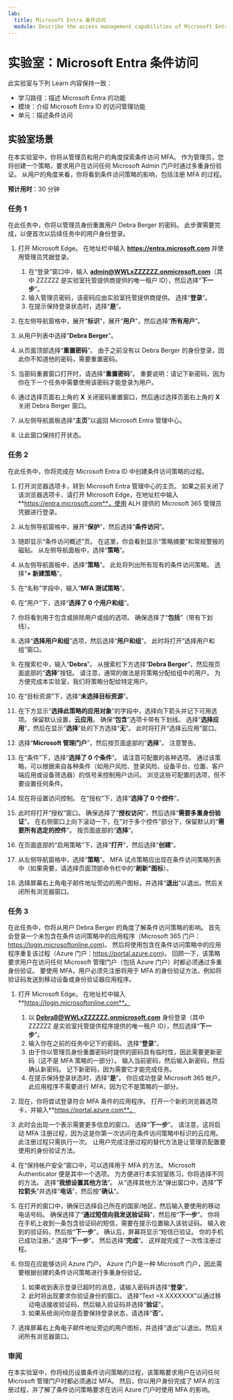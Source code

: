 ```yaml
---
lab:
  title: Microsoft Entra 条件访问
  module: Describe the access management capabilities of Microsoft Entra ID
---
```


# 实验室：Microsoft Entra 条件访问

此实验室与下列 Learn 内容保持一致：

- 学习路径：描述 Microsoft Entra 的功能
- 模块：介绍 Microsoft Entra ID 的访问管理功能
- 单元：描述条件访问

## 实验室场景

在本实验室中，你将从管理员和用户的角度探索条件访问 MFA。  作为管理员，您将创建一个策略，要求用户在访问任何 Microsoft Admin 门户时通过多重身份验证。  从用户的角度来看，你将看到条件访问策略的影响，包括注册 MFA 的过程。

**预计用时**：30 分钟

### 任务 1

在此任务中，你将以管理员身份重置用户 Debra Berger 的密码。  此步骤需要完成，以便首次以后续任务中的用户身份登录。

1. 打开 Microsoft Edge。  在地址栏中输入 **https://entra.microsoft.com** 并使用管理员凭据登录。
    1. 在“登录”窗口中，输入 **admin@WWLxZZZZZZ.onmicrosoft.com**（其中 ZZZZZZ 是实验室托管提供商提供的唯一租户 ID），然后选择“**下一步**”。
    1. 输入管理员密码，该密码应由实验室托管提供商提供。 选择“**登录**”。
    1. 在提示保持登录状态时，选择“**是**”。

1. 在左侧导航窗格中，展开“**标识**”，展开“**用户**”，然后选择“**所有用户**”。

1. 从用户列表中选择“**Debra Berger**”。

1. 从页面顶部选择“**重置密码**”。 由于之前没有以 Debra Berger 的身份登录，因此你不知道他的密码，需要重置密码。

1. 当密码重置窗口打开时，请选择“**重置密码**”。  重要说明：请记下新密码，因为你在下一个任务中需要使用该密码才能登录为用户。

1. 通过选择页面右上角的 **X** 关闭密码重置窗口，然后通过选择页面右上角的 **X** 关闭 Debra Berger 窗口。

1. 从左侧导航面板选择“**主页**”以返回 Microsoft Entra 管理中心。

1. 让此窗口保持打开状态。

### 任务 2

在此任务中，你将完成在 Microsoft Entra ID 中创建条件访问策略的过程。

1. 打开浏览器选项卡，转到 Microsoft Entra 管理中心的主页。   如果之前关闭了该浏览器选项卡，请打开 Microsoft Edge，在地址栏中输入 **https://entra.microsoft.com**，使用 ALH 提供的 Microsoft 365 管理员凭据进行登录。

1. 从左侧导航窗格中，展开“**保护**”，然后选择“**条件访问**”。

1. 随即显示“条件访问概述”页。  在这里，你会看到显示“策略摘要”和常规警报的磁贴。  从左侧导航面板中，选择“**策略**”。

1. 从左侧导航面板中，选择“**策略**”。 此处将列出所有现有的条件访问策略。 选择“**+ 新建策略**”。

1. 在“名称”字段中，输入“**MFA 测试策略**”。

1. 在“用户”下，选择“**选择了 0 个用户和组**”。

1. 你将看到用于包含或排除用户或组的选项。  确保选择了“**包括**”（带有下划线）。

1. 选择“**选择用户和组**”选项，然后选择“**用户和组**”。  此时将打开“选择用户和组”窗口。  

1. 在搜索栏中，输入“**Debra**”。  从搜索栏下方选择“**Debra Berger**”，然后按页面底部的“**选择**”按钮。  请注意，通常的做法是将策略分配给组中的用户。  为方便完成本实验室，我们将策略分配给特定用户。

1. 在“目标资源”下，选择“**未选择目标资源**”。

1. 在下方显示“**选择此策略的应用对象**”的字段中，选择向下箭头并记下可用选项。  保留默认设置，**云应用**。  确保“**包含**”选项卡带有下划线。  选择“**选择应用**”，然后在显示“**选择**”处的下方选择“**无**”。  此时将打开“选择云应用”窗口。

1. 选择“**Microsoft 管理门户**”，然后按页面底部的“**选择**”。  注意警告。  

1. 在“条件”下，选择“**选择了 0 个条件**”。  请注意可配置的各种选项。  通过该策略，可以根据来自各种条件（如用户风险、登录风险、设备平台、位置、客户端应用或设备筛选器）的信号来控制用户访问。  浏览这些可配置的选项，但不要设置任何条件。

1. 现在将设置访问控制。  在“授权”下，选择“**选择了 0 个控件**”。

1. 此时将打开“授权”窗口。  确保选择了“**授权访问**”，然后选择“**需要多重身份验证**”。 在右侧窗口上向下滚动一下，在“对于多个控件”部分下，保留默认的“**需要所有选定的控件**”。  按页面底部的“**选择**”。

1. 在页面底部的“启用策略”下，选择“**打开**”，然后选择“**创建**”。

1. 从左侧导航窗格中，选择“**策略**”。 MFA 试点策略应出现在条件访问策略列表中（如果需要，请选择页面顶部命令栏中的“**刷新”图标**）。

1. 选择屏幕右上角电子邮件地址旁边的用户图标，并选择“**退出**”以退出。然后关闭所有浏览器窗口。

### 任务 3

在此任务中，你将从用户 Debra Berger 的角度了解条件访问策略的影响。 首先会登录一个未包含在条件访问策略中的应用程序（Microsoft 365 门户：https://login.microsoftonline.com)。  然后将使用包含在条件访问策略中的应用程序重复该过程（Azure 门户：https://portal.azure.com)。  回顾一下，该策略要求用户在访问任何 Microsoft 管理门户（包括 Azure 门户）时都必须通过多重身份验证。  要使用 MFA，用户必须先注册将用于 MFA 的身份验证方法，例如将验证码发送到移动设备或身份验证器应用程序。

1. 打开 Microsoft Edge。  在地址栏中输入**https://login.microsoftonline.com**。
    1. 以 **DebraB@WWLxZZZZZZ.onmicrosoft.com** 身份登录（其中 ZZZZZZ 是实验室托管提供程序提供的唯一租户 ID），然后选择“**下一步**”。
    1. 输入你在之前的任务中记下的密码。 选择“**登录**”。
    1. 由于你以管理员身份重置密码时提供的密码具有临时性，因此需要更新密码（这不是 MFA 策略的一部分）。 输入当前密码，然后输入新密码，然后确认新密码。  记下新密码，因为需要它才能完成任务。
    1. 在提示保持登录状态时，选择“**是**”。  你应成功登录 Microsoft 365 帐户。 此应用程序不需要进行 MFA，因为它不是策略的一部分。

1. 现在，你将尝试登录符合 MFA 条件的应用程序。 打开一个新的浏览器选项卡，并输入**https://portal.azure.com**。

1. 此时会出现一个表示需要更多信息的窗口。  选择“**下一步**”。  请注意，这将启动 MFA 注册过程，因为这是你第一次访问在条件访问策略中标识的云应用。  此注册过程只需执行一次。   让用户完成注册过程的替代方法是让管理员配置要使用的身份验证方法。

1. 在“保持帐户安全”窗口中，可以选择用于 MFA 的方法。  Microsoft Authenticator 便是其中一个选项。 为方便进行本实验室练习，你将选择不同的方法。  选择“**我想设置其他方法**”。  从“选择其他方法”弹出窗口中，选择“**下拉箭头**”并选择“**电话**”，然后按“**确认**”。

1. 在打开的窗口中，确保已选择自己所在的国家/地区，然后输入要使用的移动电话号码。  确保选择了“**通过短信向我发送验证码**”，然后按“**下一步**”。  你将在手机上收到一条包含验证码的短信，需要在提示位置输入该验证码。  输入收到的验证码，然后按“**下一步**”。  确认后，屏幕将显示“短信已验证。 你的手机已成功注册。”  选择“**下一步**”。 然后选择“**完成**”。  这样就完成了一次性注册过程。

1. 你现在应能够访问 Azure 门户。  Azure 门户是一种 Microsoft 门户，因此需要根据创建的条件访问策略进行多重身份验证。  
    1. 如果收到表示登录已超时的消息，请输入密码并选择“**登录**”。
    1. 此时将出现要求你验证身份的窗口。  选择“Text =X XXXXXXX”以通过移动电话接收验证码，然后输入验证码并选择“**验证**”。
    1. 如果系统询问你是否要保持登录状态，请选择“**否**”。

1. 选择屏幕右上角电子邮件地址旁边的用户图标，并选择“退出”以退出。然后关闭所有浏览器窗口。

### 审阅

在本实验室中，你将经历设置条件访问策略的过程，该策略要求用户在访问任何 Microsoft 管理门户时都必须通过 MFA。  然后，你以用户身份完成了 MFA 的注册过程，并了解了条件访问策略要求在访问 Azure 门户时使用 MFA 的影响。
